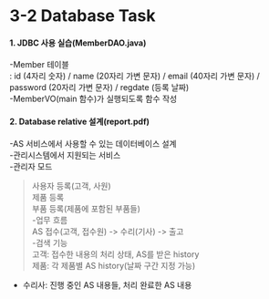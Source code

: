 # 3-2 Database Task

#### 1. JDBC 사용 실습(MemberDAO.java)  
-Member 테이블  
: id (4자리 숫자) / name (20자리 가변 문자) / email (40자리 가변 문자) / password (20자리 가변 문자) / regdate (등록 날짜)  
-MemberVO(main 함수)가 실행되도록 함수 작성  
  
#### 2. Database relative 설계(report.pdf)
-AS 서비스에서 사용할 수 있는 데이터베이스 설계  
-관리시스템에서 지원되는 서비스  
  -관리자 모드  
> 사용자 등록(고객, 사원)  
> 제품 등록  
> 부품 등록(제품에 포함된 부품들)  
  -업무 흐름  
> AS 접수(고객, 접수원) -> 수리(기사) -> 출고  
  -검색 기능  
> 고객: 접수한 내용의 처리 상태, AS를 받은 history  
> 제품: 각 제품별 AS history(날짜 구간 지정 가능)  
- 수리사: 진행 중인 AS 내용들, 처리 완료한 AS 내용  
